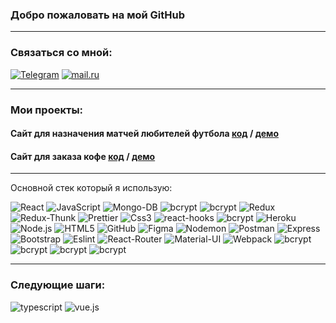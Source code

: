 ### Добро пожаловать на мой GitHub
___
### Связаться со мной:
[![Telegram](https://img.shields.io/badge/-Telegram-090909?style=social&logo=telegram)](https://t.me/myxammad13)
[![mail.ru](https://img.shields.io/badge/-kuntaev13@mail.ru-red?style=social&logo=mail.ru)](#)
___
### Мои проекты:
#### Сайт для назначения матчей любителей футбола **[код](https://github.com/Kuntaev/projekt)** / **[демо](https://github.com/Kuntaev/projekt)**   
#### Сайт для заказа кофе  **[код](https://github.com/Kuntaev/coffee-BackEnd)** / **[демо](https://github.com/Kuntaev/coffee-BackEnd)**   
___
Основной стек который я использую:
<div>
<img alt="React" src="https://img.shields.io/badge/-React-green?style=for-the-badge&logo=react&logoColor=white" />
<img alt="JavaScript" src="https://img.shields.io/badge/-JavaScript-blue?style=for-the-badge&logo=JavaScript&logoColor=white" />
<img alt="Mongo-DB" src="https://img.shields.io/badge/-Mongo_DB-yellow?style=for-the-badge&logo=MongoDB&logoColor=black" />
<img alt="bcrypt" src="https://img.shields.io/badge/express-red?style=for-the-badge&logo=express">
<img alt="bcrypt" src="https://img.shields.io/badge/eslint-yellow?style=for-the-badge&logo=eslint">
<img alt="Redux" src="https://img.shields.io/badge/-Redux-blue?style=for-the-badge&logo=redux&logoColor=white" />
<img alt="Redux-Thunk" src="https://img.shields.io/badge/-Redux_Thunk-purple?style=for-the-badge&logo=Redux&logoColor=430098" />
<img alt="Prettier" src="https://img.shields.io/badge/-Prettier-red?style=for-the-badge&logo=Prettier&logoColor=orange" />
<img alt="Css3" src="https://img.shields.io/badge/-Css3-green?style=for-the-badge&logo=css3&logoColor=blue" />  
<img alt="react-hooks" src="https://img.shields.io/badge/-React-hooks-red?style=for-the-badge&logo=redux&logoColor=yellow"/>
<img alt="bcrypt" src="https://img.shields.io/badge/redux devtools-430098?style=for-the-badge&logo=redux">
<img alt="Heroku" src="https://img.shields.io/badge/-Heroku-blue?style=for-the-badge&logo=Heroku&logoColor=white" />
<img alt="Node.js" src="https://img.shields.io/badge/-Node.js-red?style=for-the-badge&logo=Node.js&logoColor=blue" />
<img alt="HTML5" src="https://img.shields.io/badge/-HTML5-green?style=for-the-badge&logo=HTML5&logoColor=purple" />
<img alt="GitHub" src="https://img.shields.io/badge/-Github-red?style=for-the-badge&logo=Github&logoColor=white" />
<img alt="Figma" src="https://img.shields.io/badge/-Figma-purple?style=for-the-badge&logo=Figma&logoColor=red" />
<img alt="Nodemon" src="https://img.shields.io/badge/-Nodemon-green?style=for-the-badge&logo=Nodemon&logoColor=yellow" />
<img alt="Postman" src="https://img.shields.io/badge/-Postman-orange?style=for-the-badge&logo=Postman&logoColor=white" />
<img alt="Express" src="https://img.shields.io/badge/-Express-yellow?style=for-the-badge&logo=Express&logoColor=red" />   
<img alt="Bootstrap" src="https://img.shields.io/badge/-Bootstrap-red?style=for-the-badge&logo=Bootstrap&logoColor=white" />
<img alt="Eslint" src="https://img.shields.io/badge/-Eslint-purple?style=for-the-badge&logo=Eslint&logoColor=red" />
<img alt="React-Router" src="https://img.shields.io/badge/-React_Router-red?style=for-the-badge&logo=react-router&logoColor=orange" />
<img alt="Material-UI" src="https://img.shields.io/badge/-Material--UI-blue?style=for-the-badge&logo=Material-UI&logoColor=red" />
<img alt="Webpack" src="https://img.shields.io/badge/-Webpack-green?style=for-the-badge&logo=Webpack&logoColor=orange" />
<img alt="bcrypt" src="https://img.shields.io/badge/mongoose-✔-green?style=for-the-badge&logo=mongoose">
<img alt="bcrypt" src="https://img.shields.io/badge/bcrypt-✔-green?style=for-the-badge&logo=mongoose">
<img alt="bcrypt" src="https://img.shields.io/badge/dotenv-✔-green?style=for-the-badge&logo=mongoose">
<img alt="bcrypt" src="https://img.shields.io/badge/cors-✔-green?style=for-the-badge&logo=mongoose">
</div>

___
### Следующие шаги:
<div>
<img alt="typescript" src="https://img.shields.io/badge/typescript-purple?style=for-the-badge&logo=Typescript&logoColor=red">
<img alt="vue.js" src="https://img.shields.io/badge/vue.js-red?style=for-the-badge&logo=Vue.js&logoColor=blue">
</div>

